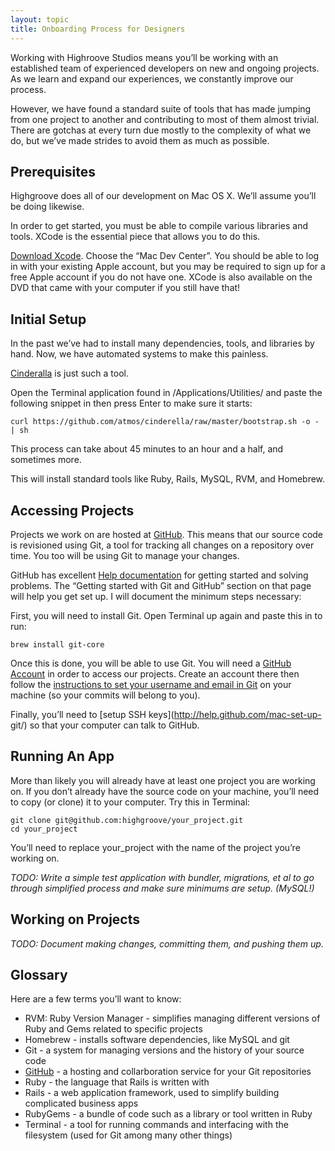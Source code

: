 ```yaml
---
layout: topic
title: Onboarding Process for Designers
---
```


Working with Highroove Studios means you’ll be working with an established
team of experienced developers on new and ongoing projects. As we learn and
expand our experiences, we constantly improve our process.

However, we have found a standard suite of tools that has made jumping from
one project to another and contributing to most of them almost trivial. There
are gotchas at every turn due mostly to the complexity of what we do, but
we’ve made strides to avoid them as much as possible.

## Prerequisites

Highgroove does all of our development on Mac OS X. We’ll assume you’ll be
doing likewise.

In order to get started, you must be able to compile various libraries and
tools. XCode is the essential piece that allows you to do this.

[Download Xcode](https://developer.apple.com/xcode/). Choose the “Mac Dev
Center”. You should be able to log in with your existing Apple account, but
you may be required to sign up for a free Apple account if you do not have
one. XCode is also available on the DVD that came with your computer if you
still have that!

## Initial Setup

In the past we’ve had to install many dependencies, tools, and libraries by
hand. Now, we have automated systems to make this painless.

[Cinderalla](http://www.atmos.org/cinderella/) is just such a tool.

Open the Terminal application found in /Applications/Utilities/ and paste the
following snippet in then press Enter to make sure it starts:

    curl https://github.com/atmos/cinderella/raw/master/bootstrap.sh -o - | sh

This process can take about 45 minutes to an hour and a half, and sometimes
more.

This will install standard tools like Ruby, Rails, MySQL, RVM, and Homebrew.

## Accessing Projects

Projects we work on are hosted at [GitHub](http://github.com). This means that
our source code is revisioned using Git, a tool for tracking all changes on a
repository over time. You too will be using Git to manage your changes.

GitHub has excellent [Help documentation](http://help.github.com/) for getting
started and solving problems. The “Getting started with Git and GitHub”
section on that page will help you get set up. I will document the minimum
steps necessary:

First, you will need to install Git. Open Terminal up again and paste this in
to run:

    brew install git-core

Once this is done, you will be able to use Git. You will need a [GitHub
Account](http://github.com/account) in order to access our projects. Create an
account there then follow the [instructions to set your username and email in
Git](http://help.github.com/set-your-user-name-email-and-github-token/) on
your machine (so your commits will belong to you).

Finally, you’ll need to [setup SSH keys](http://help.github.com/mac-set-up-
git/) so that your computer can talk to GitHub.

## Running An App

More than likely you will already have at least one project you are working
on. If you don’t already have the source code on your machine, you’ll need to
copy (or clone) it to your computer. Try this in Terminal:

    git clone git@github.com:highgroove/your_project.git
    cd your_project

You’ll need to replace your_project with the name of the project you’re
working on.

*TODO: Write a simple test application with bundler, migrations, et al to go
through simplified process and make sure minimums are setup. (MySQL!)*

## Working on Projects

*TODO: Document making changes, committing them, and pushing them up.*

## Glossary

Here are a few terms you’ll want to know:

* RVM: Ruby Version Manager - simplifies managing different versions of Ruby and Gems related to specific projects
* Homebrew - installs software dependencies, like MySQL and git
* Git - a system for managing versions and the history of your source code
* [GitHub](http://github.com) - a hosting and collarboration service for your Git repositories
* Ruby - the language that Rails is written with
* Rails - a web application framework, used to simplify building complicated business apps
* RubyGems - a bundle of code such as a library or tool written in Ruby
* Terminal - a tool for running commands and interfacing with the filesystem (used for Git among many other things)

